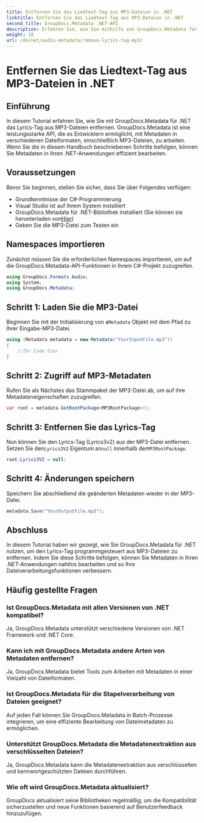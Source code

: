 ```yaml
---
title: Entfernen Sie das Liedtext-Tag aus MP3-Dateien in .NET
linktitle: Entfernen Sie das Liedtext-Tag aus MP3-Dateien in .NET
second_title: GroupDocs.Metadata .NET-API
description: Erfahren Sie, wie Sie mithilfe von GroupDocs.Metadata für .NET Liedtext-Tags aus MP3-Dateien entfernen. Befolgen Sie unsere Schritt-für-Schritt-Anleitung für eine effiziente Metadatenbearbeitung.
weight: 18
url: /de/net/audio-metadata/remove-lyrics-tag-mp3/
---
```


# Entfernen Sie das Liedtext-Tag aus MP3-Dateien in .NET

## Einführung
In diesem Tutorial erfahren Sie, wie Sie mit GroupDocs.Metadata für .NET das Lyrics-Tag aus MP3-Dateien entfernen. GroupDocs.Metadata ist eine leistungsstarke API, die es Entwicklern ermöglicht, mit Metadaten in verschiedenen Dateiformaten, einschließlich MP3-Dateien, zu arbeiten. Wenn Sie die in diesem Handbuch beschriebenen Schritte befolgen, können Sie Metadaten in Ihren .NET-Anwendungen effizient bearbeiten.
## Voraussetzungen
Bevor Sie beginnen, stellen Sie sicher, dass Sie über Folgendes verfügen:
- Grundkenntnisse der C#-Programmierung
- Visual Studio ist auf Ihrem System installiert
-  GroupDocs.Metadata für .NET-Bibliothek installiert (Sie können sie herunterladen von[Hier](https://releases.groupdocs.com/metadata/net/))
- Geben Sie die MP3-Datei zum Testen ein

## Namespaces importieren
Zunächst müssen Sie die erforderlichen Namespaces importieren, um auf die GroupDocs.Metadata-API-Funktionen in Ihrem C#-Projekt zuzugreifen.
```csharp
using GroupDocs.Formats.Audio;
using System;
using GroupDocs.Metadata;
```
## Schritt 1: Laden Sie die MP3-Datei
 Beginnen Sie mit der Initialisierung von a`Metadata` Objekt mit dem Pfad zu Ihrer Eingabe-MP3-Datei.
```csharp
using (Metadata metadata = new Metadata("YourInputFile.mp3"))
{
    //Ihr Code hier
}
```
## Schritt 2: Zugriff auf MP3-Metadaten
Rufen Sie als Nächstes das Stammpaket der MP3-Datei ab, um auf ihre Metadateneigenschaften zuzugreifen.
```csharp
var root = metadata.GetRootPackage<MP3RootPackage>();
```
## Schritt 3: Entfernen Sie das Lyrics-Tag
 Nun können Sie den Lyrics-Tag (Lyrics3v2) aus der MP3-Datei entfernen. Setzen Sie den`Lyrics3V2` Eigentum an`null` innerhalb der`MP3RootPackage`.
```csharp
root.Lyrics3V2 = null;
```
## Schritt 4: Änderungen speichern
Speichern Sie abschließend die geänderten Metadaten wieder in der MP3-Datei.
```csharp
metadata.Save("YourOutputFile.mp3");
```

## Abschluss
In diesem Tutorial haben wir gezeigt, wie Sie GroupDocs.Metadata für .NET nutzen, um den Lyrics-Tag programmgesteuert aus MP3-Dateien zu entfernen. Indem Sie diese Schritte befolgen, können Sie Metadaten in Ihren .NET-Anwendungen nahtlos bearbeiten und so Ihre Dateiverarbeitungsfunktionen verbessern.

## Häufig gestellte Fragen
### Ist GroupDocs.Metadata mit allen Versionen von .NET kompatibel?
Ja, GroupDocs.Metadata unterstützt verschiedene Versionen von .NET Framework und .NET Core.
### Kann ich mit GroupDocs.Metadata andere Arten von Metadaten entfernen?
Ja, GroupDocs.Metadata bietet Tools zum Arbeiten mit Metadaten in einer Vielzahl von Dateiformaten.
### Ist GroupDocs.Metadata für die Stapelverarbeitung von Dateien geeignet?
Auf jeden Fall können Sie GroupDocs.Metadata in Batch-Prozesse integrieren, um eine effiziente Bearbeitung von Dateimetadaten zu ermöglichen.
### Unterstützt GroupDocs.Metadata die Metadatenextraktion aus verschlüsselten Dateien?
Ja, GroupDocs.Metadata kann die Metadatenextraktion aus verschlüsselten und kennwortgeschützten Dateien durchführen.
### Wie oft wird GroupDocs.Metadata aktualisiert?
GroupDocs aktualisiert seine Bibliotheken regelmäßig, um die Kompatibilität sicherzustellen und neue Funktionen basierend auf Benutzerfeedback hinzuzufügen.